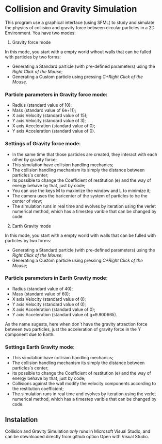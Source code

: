 # Collision and Gravity Simulation

This program use a graphical interface (using SFML) to study and simulate the physics of collision and gravity force between circular particles in a 2D Environment. You have two modes:

1. Gravity force mode

In this mode, you start with a empty world wihout walls that can be fulled with particles by two forms:

* Generating a Standard particle (with pre-defined parameters) using the _Right Click of the Mouse_;
* Generating a Custom particle using pressing _C+Right Click of the Mouse_.

### Particle parameters in Gravity force mode:

* Radius (standard value of 10);
* Mass (standard value of 6e+11);
* X axis Velocity (standard value of 15);
* Y axis Velocity (standard value of 3);
* X axis Acceleration (standard value of 0);
* Y axis Acceleration (standard value of 0).

### Settings of Gravity force mode:

* In the same time that those particles are created, they interact with each other by gravity force;
* This simulation have collision handling mechanics;
* The collision handling mechanism its simply the distance between particles´s center;
* Its possible to change the Coefficient of restitution (e) and the way of energy behave by that, just by code;
* You can use the keys M to maximize the window and L to minimize it;
* The camera uses the baricenter of the system of particles to be the center of view;
* The simulation runs in real time and evolves by iteration using the verlet numerical method, which has a timestep varible that can be changed by code.

2. Earth Gravity mode

In this mode, you start with a empty world with walls that can be fulled with particles by two forms:

* Generating a Standard particle (with pre-defined parameters) using the _Right Click of the Mouse_;
* Generating a Custom particle using pressing _C+Right Click of the Mouse_;

### Particle parameters in Earth Gravity mode:
* Radius (standard value of 40);
* Mass (standard value of 60);
* X axis Velocity (standard value of 0);
* Y axis Velocity (standard value of 0);
* X axis Acceleration (standard value of 0);
* Y axis Acceleration (standard value of g=9.800665).

As the name sugests, here when don´t have the gravity attraction force between two particles, just the acceleration of gravity force in the Y component due to Earth.

### Settings Earth Gravity mode:

* This simulation have collision handling mechanics;
* The collision handling mechanism its simply the distance between particles´s center;
* Its possible to change the Coefficient of restitution (e) and the way of energy behave by that, just by code;
* Collisions against the wall modify the velocity components according to the restitution coefficient;
* The simulation runs in real time and evolves by iteration using the verlet numerical method, which has a timestep varible that can be changed by code.

## Instalation

Collision and Gravity Simulation *only* runs in Microsoft Visual Studio, and can be downloaded directly from github option Open with Visual Studio. 
